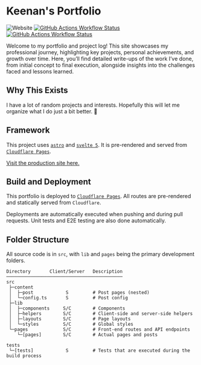 # Keenan's Portfolio

![Website](https://img.shields.io/website?url=https%3A%2F%2Fkeenannicholson.com%2F) [![GitHub Actions Workflow Status](https://img.shields.io/github/actions/workflow/status/knicholson32/portfolio/unit-tests.yml?branch=main&label=main)](https://www.keenannicholson.com/)
 [![GitHub Actions Workflow Status](https://img.shields.io/github/actions/workflow/status/knicholson32/portfolio/unit-tests.yml?branch=development&label=dev)](https://development.portfolio-eic.pages.dev/)

Welcome to my portfolio and project log! This site showcases my professional journey, highlighting key projects, personal achievements, and growth over time. Here, you’ll find detailed write-ups of the work I’ve done, from initial concept to final execution, alongside insights into the challenges faced and lessons learned.

## Why This Exists

I have a lot of random projects and interests. Hopefully this will let me organize what I do just a bit better. 🚀

## Framework

This project uses [`astro`](https://docs.astro.build/en/getting-started/) and [`svelte 5`](https://svelte.dev/docs/svelte/overview). It is pre-rendered and served from [`Cloudflare Pages`](https://pages.cloudflare.com/).

[Visit the production site here.](https://www.keenannicholson.com)

## Build and Deployment

This portfolio is deployed to [`Cloudflare Pages`](https://pages.cloudflare.com/). All routes are pre-rendered and statically served from `Cloudflare`.

Deployments are automatically executed when pushing and during pull requests. Unit tests and E2E testing are also done automatically.

## Folder Structure

All source code is in `src`, with `lib` and `pages` being the primary development folders.

```shell
Directory       Client/Server   Description
───────────────────────────────────────────
src
 ├─content
 │  ├─post            S         # Post pages (nested)
 │  └─config.ts       S         # Post config
 ├─lib
 │  ├─components     S/C        # Components
 │  ├─helpers        S/C        # Client-side and server-side helpers
 │  ├─layouts        S/C        # Page layouts
 │  └─styles         S/C        # Global styles
 └─pages             S/C        # Front-end routes and API endpoints
    └─[pages]        S/C        # Actual pages and posts

tests
 └─[tests]            S         # Tests that are executed during the build process
```
